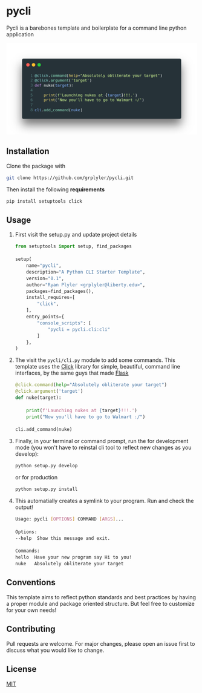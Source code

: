 # pycli

Pycli is a barebones template and boilerplate for a command line python application

![](header.png)

## Installation

Clone the package with

```bash
git clone https://github.com/grplyler/pycli.git
```

Then install the following **requirements**

```bash
pip install setuptools click
```


## Usage

1. First visit the setup.py and update project details

    ```python
    from setuptools import setup, find_packages

    setup(
        name="pycli",
        description="A Python CLI Starter Template",
        version="0.1",
        author="Ryan Plyler <grplyler@liberty.edu>",
        packages=find_packages(),
        install_requires=[
            "click",
        ],
        entry_points={
            "console_scripts": [
                "pycli = pycli.cli:cli"
            ]
        },
    )
    ```

2. The visit the `pycli/cli.py` module to add some commands. This template uses the [Click](https://click.palletsprojects.com/en/7.x/) library for simple, beautiful, command line interfaces, by the same guys that made [Flask](https://flask.palletsprojects.com/en/1.1.x/)

    ```python
    @click.command(help="Absolutely obliterate your target")
    @click.argument('target')
    def nuke(target):

        print(f'Launching nukes at {target}!!!.')
        print("Now you'll have to go to Walmart :/")

    cli.add_command(nuke)
    ```

3. Finally, in your terminal or command prompt, run the for development mode (you won't have to reinstal cli tool to reflect new changes as you develop):

    ```bash
    python setup.py develop
    ```

    or for production

    ```bash
    python setup.py install
    ```

4. This automatially creates a symlink to your program. Run and check the output!

    ```bash
    Usage: pycli [OPTIONS] COMMAND [ARGS]...

    Options:
    --help  Show this message and exit.

    Commands:
    hello  Have your new program say Hi to you!
    nuke   Absolutely obliterate your target
    ```

## Conventions

This template aims to reflect python standards and best practices by having a proper module and package oriented structure. But feel free to customize for your own needs!

## Contributing
Pull requests are welcome. For major changes, please open an issue first to discuss what you would like to change.


## License
[MIT](https://choosealicense.com/licenses/mit/)